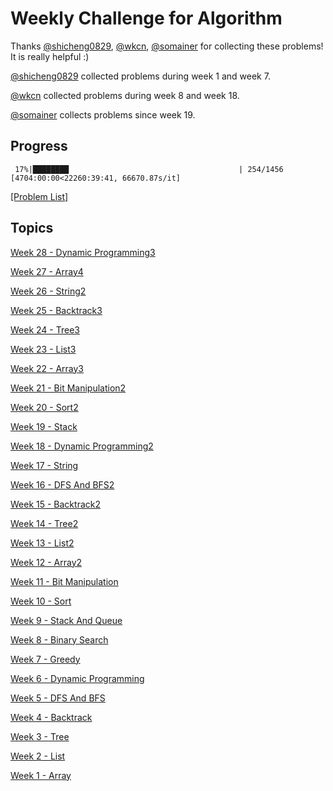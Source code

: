 # Weekly Challenge for Algorithm
Thanks [@shicheng0829](https://github.com/shicheng0829), [@wkcn](https://github.com/wkcn), [@somainer](https://github.com/somainer) for collecting these problems! It is really helpful :)

[@shicheng0829](https://github.com/shicheng0829) collected problems during week 1 and week 7.

[@wkcn](https://github.com/wkcn) collected problems during week 8 and week 18.

[@somainer](https://github.com/somainer) collects problems since week 19.

## Progress
```
 17%|████████                                      | 254/1456 [4704:00:00<22260:39:41, 66670.87s/it]
```
[[Problem List]](./problems.md)

## Topics

[Week 28 - Dynamic Programming3](./week28_dynamic_programming3)

[Week 27 - Array4](./week27_array4)

[Week 26 - String2](./week26_string2)

[Week 25 - Backtrack3](./week25_backtrack3)

[Week 24 - Tree3](./week24_tree3)

[Week 23 - List3](./week23_list3)

[Week 22 - Array3](./week22_array3)

[Week 21 - Bit Manipulation2](./week21_bit_manipulation2)

[Week 20 - Sort2](./week20_sort2)

[Week 19 - Stack](./week19_stack)

[Week 18 - Dynamic Programming2](./week18_dynamic_programming2)

[Week 17 - String](./week17_string)

[Week 16 - DFS And BFS2](./week16_dfs_and_bfs2)

[Week 15 - Backtrack2](./week15_backtrack2)

[Week 14 - Tree2](./week14_tree2)

[Week 13 - List2](./week13_list2)

[Week 12 - Array2](./week12_array2)

[Week 11 - Bit Manipulation](./week11_bit_manipulation)

[Week 10 - Sort](./week10_sort)

[Week 9 - Stack And Queue](./week9_stack_and_queue)

[Week 8 - Binary Search](./week8_binary_search)

[Week 7 - Greedy](./week7_greedy)

[Week 6 - Dynamic Programming](./week6_dynamic_programming)

[Week 5 - DFS And BFS](./week5_dfs_and_bfs)

[Week 4 - Backtrack](./week4_backtrack)

[Week 3 - Tree](./week3_tree)

[Week 2 - List](./week2_list)

[Week 1 - Array](./week1_array)
